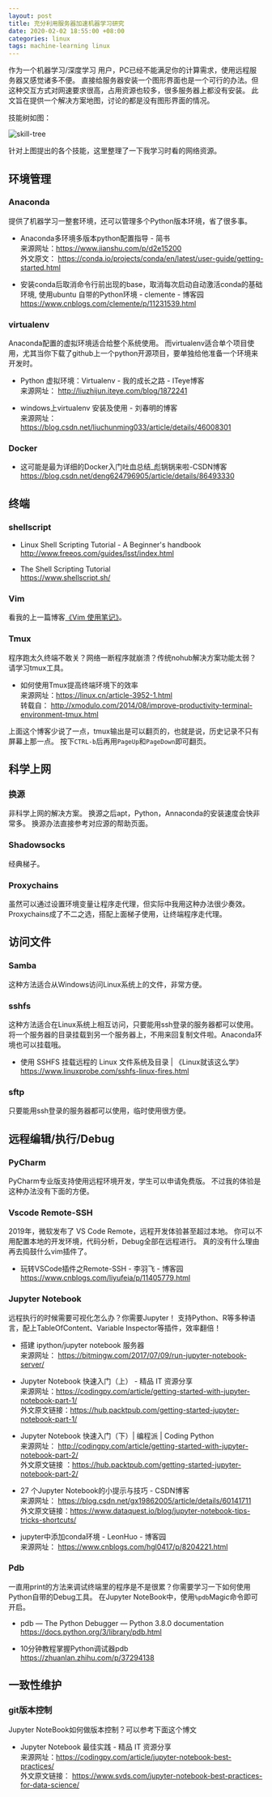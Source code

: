 ```yaml
---
layout: post
title: 充分利用服务器加速机器学习研究
date: 2020-02-02 18:55:00 +08:00
categories: linux
tags: machine-learning linux
---
```


<!-- 抑制 markdownlint 对没有大标题的警告 -->
<!-- markdownlint-disable MD002 -->
<!-- markdownlint-disable MD041 -->


作为一个机器学习/深度学习 用户，PC已经不能满足你的计算需求，使用远程服务器又感觉诸多不便。
直接给服务器安装一个图形界面也是一个可行的办法。但这种交互方式对网速要求很高，占用资源也较多，很多服务器上都没有安装。
此文旨在提供一个解决方案地图，讨论的都是没有图形界面的情况。

技能树如图：

![skill-tree](/assets/2020-02-02-server/skill-tree.png)

针对上图提出的各个技能，这里整理了一下我学习时看的网络资源。


## 环境管理

### Anaconda

提供了机器学习一整套环境，还可以管理多个Python版本环境，省了很多事。

* Anaconda多环境多版本python配置指导 - 简书<br>
  来源网址：<https://www.jianshu.com/p/d2e15200><br>
  外文原文： <https://conda.io/projects/conda/en/latest/user-guide/getting-started.html>

* 安装conda后取消命令行前出现的base，取消每次启动自动激活conda的基础环境, 使用ubuntu 自带的Python环境 - clemente - 博客园<br>
  <https://www.cnblogs.com/clemente/p/11231539.html>

### virtualenv

Anaconda配置的虚拟环境适合给整个系统使用。
而virtualenv适合单个项目使用，尤其当你下载了github上一个python开源项目，要单独给他准备一个环境来开发时。

* Python 虚拟环境：Virtualenv - 我的成长之路 - ITeye博客<br>
来源网址： <http://liuzhijun.iteye.com/blog/1872241>

* windows上virtualenv 安装及使用 - 刘春明的博客<br>
来源网址： <https://blog.csdn.net/liuchunming033/article/details/46008301>


### Docker

* 这可能是最为详细的Docker入门吐血总结_彪锅锅来啦-CSDN博客<br>
  <https://blog.csdn.net/deng624796905/article/details/86493330>

## 终端

### shellscript

* Linux Shell Scripting Tutorial - A Beginner's handbook<br>
  <http://www.freeos.com/guides/lsst/index.html>

* The Shell Scripting Tutorial<br>
  <https://www.shellscript.sh/>

### Vim

看我的上一篇博客[《Vim 使用笔记》](https://hellolzc.github.io/2020/01/note-of-vim/)。

### Tmux

程序跑太久终端不敢关？网络一断程序就崩溃？传统nohub解决方案功能太弱？
请学习tmux工具。

* 如何使用Tmux提高终端环境下的效率<br>
来源网址：<https://linux.cn/article-3952-1.html><br>
转载自： <http://xmodulo.com/2014/08/improve-productivity-terminal-environment-tmux.html> 

上面这个博客少说了一点，tmux输出是可以翻页的，也就是说，历史记录不只有屏幕上那一点。
按下`CTRL-b`后再用`PageUp`和`PageDown`即可翻页。

## 科学上网

### 换源

非科学上网的解决方案。
换源之后apt，Python，Annaconda的安装速度会快非常多。
换源办法直接参考对应源的帮助页面。

### Shadowsocks

经典梯子。

### Proxychains

虽然可以通过设置环境变量让程序走代理，但实际中我用这种办法很少奏效。
Proxychains成了不二之选，搭配上面梯子使用，让终端程序走代理。

## 访问文件

### Samba

这种方法适合从Windows访问Linux系统上的文件，非常方便。

### sshfs

这种方法适合在Linux系统上相互访问，只要能用ssh登录的服务器都可以使用。
将一个服务器的目录挂载到另一个服务器上，不用来回复制文件啦。Anaconda环境也可以挂载哦。

* 使用 SSHFS 挂载远程的 Linux 文件系统及目录 \| 《Linux就该这么学》<br>
  <https://www.linuxprobe.com/sshfs-linux-fires.html>

### sftp

只要能用ssh登录的服务器都可以使用，临时使用很方便。

## 远程编辑/执行/Debug

### PyCharm

PyCharm专业版支持使用远程环境开发，学生可以申请免费版。
不过我的体验是这种办法没有下面的方便。

### Vscode Remote-SSH

2019年，微软发布了 VS Code Remote，远程开发体验甚至超过本地。
你可以不用配置本地的开发环境，代码分析，Debug全部在远程进行。
真的没有什么理由再去捣鼓什么vim插件了。

*  玩转VSCode插件之Remote-SSH - 李羽飞 - 博客园<br>
   <https://www.cnblogs.com/liyufeia/p/11405779.html>

### Jupyter Notebook

远程执行的时候需要可视化怎么办？你需要Jupyter！
支持Python、R等多种语言，配上TableOfContent、Variable Inspector等插件，效率翻倍！

* 搭建 ipython/jupyter notebook 服务器<br>
来源网址： <https://bitmingw.com/2017/07/09/run-jupyter-notebook-server/>

* Jupyter Notebook 快速入门（上） - 精品 IT 资源分享<br>
来源网址：<https://codingpy.com/article/getting-started-with-jupyter-notebook-part-1/><br>
外文原文链接：<https://hub.packtpub.com/getting-started-jupyter-notebook-part-1/>

* Jupyter Notebook 快速入门（下）| 编程派 | Coding Python<br>
来源网址： <http://codingpy.com/article/getting-started-with-jupyter-notebook-part-2/><br>
外文原文链接 ：<https://hub.packtpub.com/getting-started-jupyter-notebook-part-2/>

* 27 个Jupyter Notebook的小提示与技巧 - CSDN博客<br>
来源网址： <https://blog.csdn.net/gx19862005/article/details/60141711><br>
外文原文链接：<https://www.dataquest.io/blog/jupyter-notebook-tips-tricks-shortcuts/>

* jupyter中添加conda环境 - LeonHuo - 博客园<br>
来源网址： <https://www.cnblogs.com/hgl0417/p/8204221.html>


### Pdb

一直用print的方法来调试终端里的程序是不是很累？你需要学习一下如何使用Python自带的Debug工具。
在Jupyter NoteBook中，使用`%pdb`Magic命令即可开启。

* pdb — The Python Debugger — Python 3.8.0 documentation
  <https://docs.python.org/3/library/pdb.html>

* 10分钟教程掌握Python调试器pdb
  <https://zhuanlan.zhihu.com/p/37294138>


## 一致性维护

### git版本控制

Jupyter NoteBook如何做版本控制？可以参考下面这个博文

* Jupyter Notebook 最佳实践 - 精品 IT 资源分享<br>
  来源网址：<https://codingpy.com/article/jupyter-notebook-best-practices/><br>
  外文原文链接： <https://www.svds.com/jupyter-notebook-best-practices-for-data-science/>
